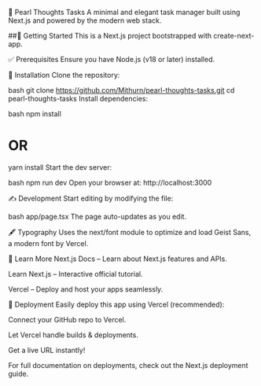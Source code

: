 🌟 Pearl Thoughts Tasks
A minimal and elegant task manager built using Next.js and powered by the modern web stack.

##🚀 Getting Started
This is a Next.js project bootstrapped with create-next-app.

✅ Prerequisites
Ensure you have Node.js (v18 or later) installed.

🔧 Installation
Clone the repository:

bash
git clone https://github.com/Mithurn/pearl-thoughts-tasks.git
cd pearl-thoughts-tasks
Install dependencies:

bash
npm install
# OR
yarn install
Start the dev server:

bash
npm run dev
Open your browser at: http://localhost:3000

✍️ Development
Start editing by modifying the file:

bash
app/page.tsx
The page auto-updates as you edit.

🖋️ Typography
Uses the next/font module to optimize and load Geist Sans, a modern font by Vercel.

🧠 Learn More
Next.js Docs – Learn about Next.js features and APIs.

Learn Next.js – Interactive official tutorial.

Vercel – Deploy and host your apps seamlessly.

🚀 Deployment
Easily deploy this app using Vercel (recommended):

Connect your GitHub repo to Vercel.

Let Vercel handle builds & deployments.

Get a live URL instantly!

For full documentation on deployments, check out the Next.js deployment guide.
